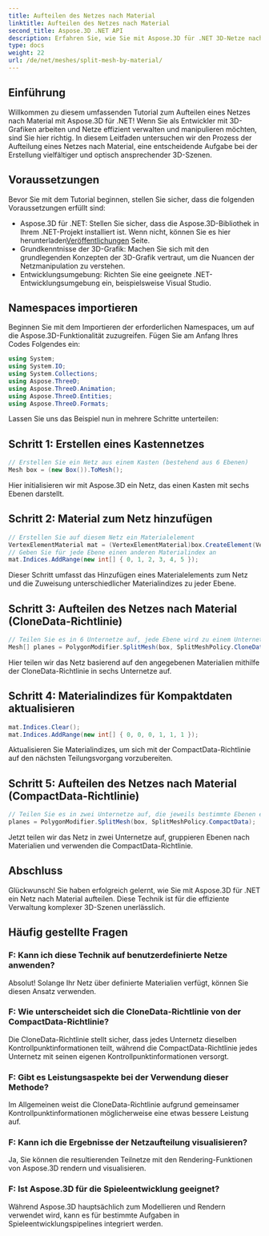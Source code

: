 ```yaml
---
title: Aufteilen des Netzes nach Material
linktitle: Aufteilen des Netzes nach Material
second_title: Aspose.3D .NET API
description: Erfahren Sie, wie Sie mit Aspose.3D für .NET 3D-Netze nach Material aufteilen. Verbessern Sie die Organisation und Effizienz der Szene. Schritt-für-Schritt-Anleitung für Entwickler.
type: docs
weight: 22
url: /de/net/meshes/split-mesh-by-material/
---
```

## Einführung
Willkommen zu diesem umfassenden Tutorial zum Aufteilen eines Netzes nach Material mit Aspose.3D für .NET! Wenn Sie als Entwickler mit 3D-Grafiken arbeiten und Netze effizient verwalten und manipulieren möchten, sind Sie hier richtig. In diesem Leitfaden untersuchen wir den Prozess der Aufteilung eines Netzes nach Material, eine entscheidende Aufgabe bei der Erstellung vielfältiger und optisch ansprechender 3D-Szenen.
## Voraussetzungen
Bevor Sie mit dem Tutorial beginnen, stellen Sie sicher, dass die folgenden Voraussetzungen erfüllt sind:
-  Aspose.3D für .NET: Stellen Sie sicher, dass die Aspose.3D-Bibliothek in Ihrem .NET-Projekt installiert ist. Wenn nicht, können Sie es hier herunterladen[Veröffentlichungen](https://releases.aspose.com/3d/net/) Seite.
- Grundkenntnisse der 3D-Grafik: Machen Sie sich mit den grundlegenden Konzepten der 3D-Grafik vertraut, um die Nuancen der Netzmanipulation zu verstehen.
- Entwicklungsumgebung: Richten Sie eine geeignete .NET-Entwicklungsumgebung ein, beispielsweise Visual Studio.
## Namespaces importieren
Beginnen Sie mit dem Importieren der erforderlichen Namespaces, um auf die Aspose.3D-Funktionalität zuzugreifen. Fügen Sie am Anfang Ihres Codes Folgendes ein:
```csharp
using System;
using System.IO;
using System.Collections;
using Aspose.ThreeD;
using Aspose.ThreeD.Animation;
using Aspose.ThreeD.Entities;
using Aspose.ThreeD.Formats;
```
Lassen Sie uns das Beispiel nun in mehrere Schritte unterteilen:
## Schritt 1: Erstellen eines Kastennetzes
```csharp
// Erstellen Sie ein Netz aus einem Kasten (bestehend aus 6 Ebenen)
Mesh box = (new Box()).ToMesh();
```
Hier initialisieren wir mit Aspose.3D ein Netz, das einen Kasten mit sechs Ebenen darstellt.
## Schritt 2: Material zum Netz hinzufügen
```csharp
// Erstellen Sie auf diesem Netz ein Materialelement
VertexElementMaterial mat = (VertexElementMaterial)box.CreateElement(VertexElementType.Material, MappingMode.Polygon, ReferenceMode.Index);
// Geben Sie für jede Ebene einen anderen Materialindex an
mat.Indices.AddRange(new int[] { 0, 1, 2, 3, 4, 5 });
```
Dieser Schritt umfasst das Hinzufügen eines Materialelements zum Netz und die Zuweisung unterschiedlicher Materialindizes zu jeder Ebene.
## Schritt 3: Aufteilen des Netzes nach Material (CloneData-Richtlinie)
```csharp
// Teilen Sie es in 6 Unternetze auf, jede Ebene wird zu einem Unternetz
Mesh[] planes = PolygonModifier.SplitMesh(box, SplitMeshPolicy.CloneData);
```
Hier teilen wir das Netz basierend auf den angegebenen Materialien mithilfe der CloneData-Richtlinie in sechs Unternetze auf.
## Schritt 4: Materialindizes für Kompaktdaten aktualisieren
```csharp
mat.Indices.Clear();
mat.Indices.AddRange(new int[] { 0, 0, 0, 1, 1, 1 });
```
Aktualisieren Sie Materialindizes, um sich mit der CompactData-Richtlinie auf den nächsten Teilungsvorgang vorzubereiten.
## Schritt 5: Aufteilen des Netzes nach Material (CompactData-Richtlinie)
```csharp
// Teilen Sie es in zwei Unternetze auf, die jeweils bestimmte Ebenen enthalten
planes = PolygonModifier.SplitMesh(box, SplitMeshPolicy.CompactData);
```
Jetzt teilen wir das Netz in zwei Unternetze auf, gruppieren Ebenen nach Materialien und verwenden die CompactData-Richtlinie.
## Abschluss
Glückwunsch! Sie haben erfolgreich gelernt, wie Sie mit Aspose.3D für .NET ein Netz nach Material aufteilen. Diese Technik ist für die effiziente Verwaltung komplexer 3D-Szenen unerlässlich.
## Häufig gestellte Fragen
### F: Kann ich diese Technik auf benutzerdefinierte Netze anwenden?
Absolut! Solange Ihr Netz über definierte Materialien verfügt, können Sie diesen Ansatz verwenden.
### F: Wie unterscheidet sich die CloneData-Richtlinie von der CompactData-Richtlinie?
Die CloneData-Richtlinie stellt sicher, dass jedes Unternetz dieselben Kontrollpunktinformationen teilt, während die CompactData-Richtlinie jedes Unternetz mit seinen eigenen Kontrollpunktinformationen versorgt.
### F: Gibt es Leistungsaspekte bei der Verwendung dieser Methode?
Im Allgemeinen weist die CloneData-Richtlinie aufgrund gemeinsamer Kontrollpunktinformationen möglicherweise eine etwas bessere Leistung auf.
### F: Kann ich die Ergebnisse der Netzaufteilung visualisieren?
Ja, Sie können die resultierenden Teilnetze mit den Rendering-Funktionen von Aspose.3D rendern und visualisieren.
### F: Ist Aspose.3D für die Spieleentwicklung geeignet?
Während Aspose.3D hauptsächlich zum Modellieren und Rendern verwendet wird, kann es für bestimmte Aufgaben in Spieleentwicklungspipelines integriert werden.